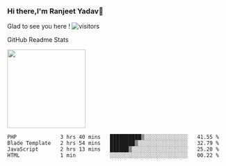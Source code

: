 ### Hi there,I'm Ranjeet Yadav👋

Glad to see you here ! ![visitors](https://visitor-badge.glitch.me/badge?page_id=${ranjeetproject}.${ranjeetproject.repo.id}) 

GitHub Readme Stats 

<img height="180em" src="https://github-readme-stats.vercel.app/api?username=ranjeetproject&show_icons=true&hide_border=true&&count_private=true&include_all_commits=true" />

<!--START_SECTION:waka-->
```text
PHP              3 hrs 40 mins   ██████████▒░░░░░░░░░░░░░░   41.55 % 
Blade Template   2 hrs 54 mins   ████████▒░░░░░░░░░░░░░░░░   32.79 % 
JavaScript       2 hrs 13 mins   ██████▒░░░░░░░░░░░░░░░░░░   25.20 % 
HTML             1 min           ░░░░░░░░░░░░░░░░░░░░░░░░░   00.22 % 
```
<!--END_SECTION:waka-->
